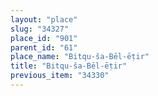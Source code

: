 ```yaml
---
layout: "place"
slug: "34327"
place_id: "901"
parent_id: "61"
place_name: "Bitqu-ša-Bēl-ēṭir"
title: "Bitqu-ša-Bēl-ēṭir"
previous_item: "34330"
---
```


